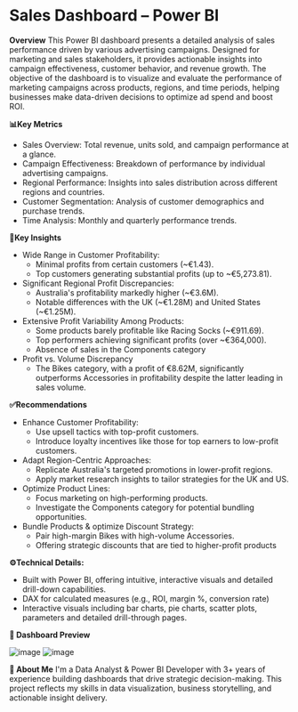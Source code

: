 # Sales Dashboard – Power BI
**Overview**
This Power BI dashboard presents a detailed analysis of sales performance driven by various advertising campaigns. Designed for marketing and sales stakeholders, it provides actionable insights into campaign effectiveness, customer behavior, and revenue growth. The objective of the dashboard is to visualize and evaluate the performance of marketing campaigns across products, regions, and time periods, helping businesses make data-driven decisions to optimize ad spend and boost ROI.

**📊Key Metrics** 
- Sales Overview: Total revenue, units sold, and campaign performance at a glance.
- Campaign Effectiveness: Breakdown of performance by individual advertising campaigns.
- Regional Performance: Insights into sales distribution across different regions and countries.
- Customer Segmentation: Analysis of customer demographics and purchase trends.
- Time Analysis: Monthly and quarterly performance trends.

**🌟Key Insights**
- Wide Range in Customer Profitability:
  - Minimal profits from certain customers (~€1.43).
  - Top customers generating substantial profits (up to ~€5,273.81).
- Significant Regional Profit Discrepancies:
  - Australia's profitability markedly higher (~€3.6M).
  - Notable differences with the UK (~€1.28M) and United States (~€1.25M).
- Extensive Profit Variability Among Products:
  - Some products barely profitable like Racing Socks (~€911.69).
  - Top performers achieving significant profits (over ~€364,000).
  - Absence of sales in the Components category
- Profit vs. Volume Discrepancy
  - The Bikes category, with a profit of €8.62M, significantly outperforms Accessories in profitability despite the latter leading in sales volume.

**✅Recommendations**
- Enhance Customer Profitability:
  - Use upsell tactics with top-profit customers.
  - Introduce loyalty incentives like those for top earners to low-profit customers.
- Adapt Region-Centric Approaches:
  - Replicate Australia's targeted promotions in lower-profit regions.
  - Apply market research insights to tailor strategies for the UK and US.
- Optimize Product Lines:
  - Focus marketing on high-performing products.
  - Investigate the Components category for potential bundling opportunities.
- Bundle Products & optimize Discount Strategy:
  - Pair high-margin Bikes with high-volume Accessories.
  - Offering strategic discounts that are tied to higher-profit products

**⚙️Technical Details:**
- Built with Power BI, offering intuitive, interactive visuals and detailed drill-down capabilities.
- DAX for calculated measures (e.g., ROI, margin %, conversion rate)
- Interactive visuals including bar charts, pie charts, scatter plots, parameters and detailed drill-through pages.

**📸 Dashboard Preview**

![image](https://github.com/user-attachments/assets/9bf2b6d1-dd0d-4623-bcb8-6fe0f0d5fa51)
![image](https://github.com/user-attachments/assets/e6ea66bf-edd1-45a4-aa2b-5ac7db2c964c)

**💼 About Me**
I'm a Data Analyst & Power BI Developer with 3+ years of experience building dashboards that drive strategic decision-making. This project reflects my skills in data visualization, business storytelling, and actionable insight delivery.









